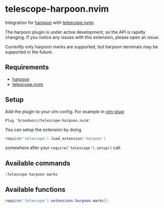# telescope-harpoon.nvim

Integration for [harpoon](https://github.com/ThePrimeagen/harpoon) with [telescope.nvim](https://github.com/nvim-telescope/telescope.nvim).

The harpoon plugin is under active development, so the API is rapidly changing.
If you notice any issues with this extension, please open an issue.

Currently only harpoon marks are supported, but harpoon terminals may be
supported in the future.

## Requirements

- [harpoon](https://github.com/ThePrimeagen/harpoon)
- [telescope.nvim](https://github.com/nvim-telescope/telescope.nvim)

## Setup

Add the plugin to your vim config. For example in [vim-plug](https://github.com/junegunn/vim-plug):

```
Plug 'brandoncc/telescope-harpoon.nvim'
```

You can setup the extension by doing

```lua
require('telescope').load_extension('harpoon')
```

somewhere after your `require('telescope').setup()` call.

## Available commands

```viml
:Telescope harpoon marks
```

## Available functions

```lua
require('telescope').extensions.harpoon.marks{}
```

